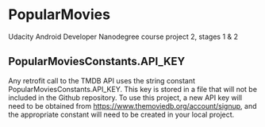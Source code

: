 # PopularMovies
Udacity Android Developer Nanodegree course project 2, stages 1 & 2

## PopularMoviesConstants.API_KEY
Any retrofit call to the TMDB API uses the string constant PopularMoviesConstants.API_KEY. This key
is stored in a file that will not be included in the Github repository. To use this project, a new
API key will need to be obtained from https://www.themoviedb.org/account/signup, and the appropriate
constant will need to be created in your local project.

